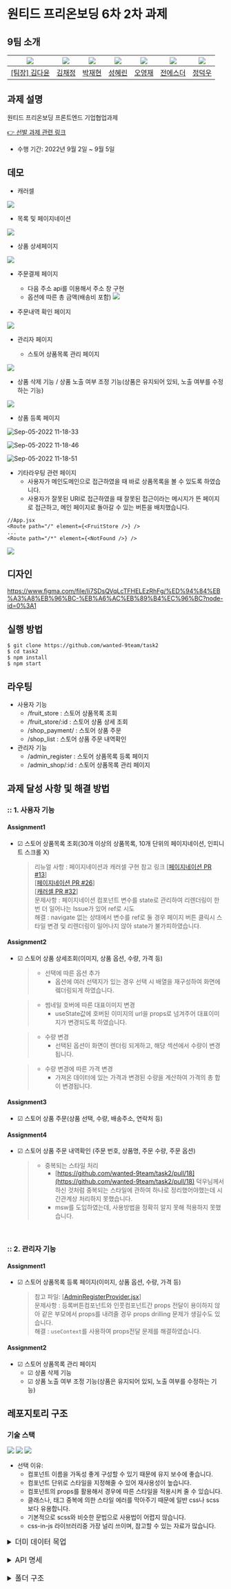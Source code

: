 # 원티드 프리온보딩 6차 2차 과제

## 9팀 소개

| <img src="https://avatars.githubusercontent.com/u/92010078?v=4"/> | <img src="https://avatars.githubusercontent.com/u/92101831?v=4"/> | <img src="https://avatars.githubusercontent.com/u/69101321?v=4"/> | <img src="https://avatars.githubusercontent.com/u/59791809?v=4"> | <img src="https://avatars.githubusercontent.com/u/85508157?v=4"/> | <img src="https://avatars.githubusercontent.com/u/71773680?v=4"> | <img src="https://avatars.githubusercontent.com/u/97271725?v=4"> |
| ----------------------------------------------------------------- | ----------------------------------------------------------------- | ----------------------------------------------------------------- | ---------------------------------------------------------------- | ----------------------------------------------------------------- | ---------------------------------------------------------------- | ---------------------------------------------------------------- |
| <a href="https://github.com/many-yun">[팀장] 김다윤</a>           | <a href="https://github.com/blcklamb">김채정</a>                  | <a href="https://github.com/jaehyeon74">박재현</a>                | <a href="https://github.com/hlezg08">성혜린</a>                  | <a href="https://github.com/sacultang">오영재</a>                 | <a href="https://github.com/estherjj">전에스더</a>               | <a href="https://github.com/jungdeokwoo">정덕우</a>              |

## 과제 설명

원티드 프리온보딩 프론트엔드 기업협업과제

[👉 선발 과제 관련 링크](https://younuk.notion.site/f1d012dc9bec4fbc916b30e0fe332021)

- 수행 기간: 2022년 9월 2일 ~ 9월 5일

## 데모

- 캐러셀

![](https://user-images.githubusercontent.com/59791809/188348942-425203f0-c43b-46da-af33-3e276cd5caad.gif)

- 목록 및 페이지네이션

![](https://user-images.githubusercontent.com/59791809/188349114-a68372a4-494e-4bc8-81f2-cb3776ad5a75.gif)

- 상품 상세페이지

![](https://user-images.githubusercontent.com/92010078/188349203-72e0c2e5-dd31-4f3e-b582-4bc620e052d3.gif)

- 주문결제 페이지

  - 다음 주소 api를 이용해서 주소 창 구현
  - 옵션에 따른 총 금액(배송비 포함)
    ![](https://user-images.githubusercontent.com/69101321/188350901-c75b1b21-3825-42e2-be6c-e3651499e8c0.gif)

- 주문내역 확인 페이지

![](https://user-images.githubusercontent.com/92101831/188348965-85f7f7db-74a8-43bd-9545-7cc719180d4d.gif)

- 관리자 페이지

  - 스토어 상품목록 관리 페이지

![](https://user-images.githubusercontent.com/97271725/188349350-4442136f-0079-43fb-b1b6-d97871185ce6.gif)

- 상품 삭제 기능 / 상품 노출 여부 조정 기능(상품은 유지되어 있되, 노출 여부를 수정하는 기능)

![](https://user-images.githubusercontent.com/97271725/188349859-81877b13-b048-4ffe-a747-66a15c7100a1.gif)

- 상품 등록 페이지

![Sep-05-2022 11-18-33](https://user-images.githubusercontent.com/85508157/188348989-c77da6e0-c137-4b21-809f-20b0d48f8cb4.gif)

![Sep-05-2022 11-18-46](https://user-images.githubusercontent.com/85508157/188349014-8f21a61d-434f-42fa-9e77-7eefbff2bbfc.gif)

![Sep-05-2022 11-18-51](https://user-images.githubusercontent.com/85508157/188349037-7bde3c5a-627e-4ad0-9a18-99fbf7dbb157.gif)

- 기타라우팅 관련 페이지
  - 사용자가 메인도메인으로 접근하였을 때 바로 상품목록을 볼 수 있도록 하였습니다.
  - 사용자가 잘못된 URI로 접근하였을 때 잘못된 접근이라는 메시지가 뜬 페이지로 접근하고, 메인 페이지로 돌아갈 수 있는 버튼을 배치했습니다.

```
//App.jsx
<Route path="/" element={<FruitStore />} />
...
<Route path="/*" element={<NotFound />} />
```

![](https://user-images.githubusercontent.com/92101831/188349049-620ac81f-11ce-495f-9357-51befde14a15.gif)

## 디자인

https://www.figma.com/file/Ii7SDsQVqLcTFHELEzRhFg/%ED%94%84%EB%A3%A8%EB%96%BC-%EB%A6%AC%EB%89%B4%EC%96%BC?node-id=0%3A1

## 실행 방법

```
$ git clone https://github.com/wanted-9team/task2
$ cd task2
$ npm install
$ npm start
```


## 라우팅

- 사용자 기능
  - /fruit_store : 스토어 상품목록 조회
  - /fruit_store/:id : 스토어 상품 상세 조회
  - /shop_payment/ : 스토어 상품 주문
  - /shop_list : 스토어 상품 주문 내역확인
- 관리자 기능
  - /admin_register : 스토어 상품목록 등록 페이지
  - /admin_shop/:id : 스토어 상품목록 관리 페이지

## 과제 달성 사항 및 해결 방법

### :: 1. 사용자 기능

#### Assignment1

- &#9745; 스토어 상품목록 조회(30개 이상의 상품목록, 10개 단위의 페이지네이션, 인피니트 스크롤 X)
  > 리뉴얼 사항 : 페이지네이션과 캐러셀 구현
  > 참고 링크
  > [[페이지네이션 PR #13](https://github.com/wanted-9team/task2/pull/13)]  
  > [[페이지네이션 PR #26](https://github.com/wanted-9team/task2/pull/26)]  
  > [[캐러셀 PR #32](https://github.com/wanted-9team/task2/pull/32)]  
  > 문제사항 : 페이지네이션 컴포넌트 변수를 state로 관리하여 리렌더링이 한번 더 일어나는 Issue가 있어 ref로 시도  
  > 해결 : navigate 없는 상태에서 변수를 ref로 둘 경우 페이지 버튼 클릭시 스타일 변경 및 리렌더링이 일어나지 않아 state가 불가피하였습니다.

#### Assignment2

- &#9745; 스토어 상품 상세조회(이미지, 상품 옵션, 수량, 가격 등)
  > - 선택에 따른 옵션 추가
  > 	- 옵션에 여러 선택지가 있는 경우 선택 시 배열을 재구성하여 화면에 렠더링되게 하였습니다.
  
  > - 썸네일 호버에 따른 대표이미지 변경
  > 	- useState값에 호버된 이미지의 url을 props로 넘겨주어 대표이미지가 변경되도록 하였습니다.
  
  > - 수량 변경
  > 	- 선택된 옵션이 화면이 렌더링 되게하고, 해당 섹션에서 수량이 변경됩니다.
  
  > - 수량 변경에 따른 가격 변경
  > 	- 가져온 데이터에 있는 가격과 변경된 수량을 계산하여 가격의 총 합이 변경됩니다.

#### Assignment3

- &#9745; 스토어 상품 주문(상품 선택, 수량, 배송주소, 연락처 등)

#### Assignment4

- &#9745; 스토어 상품 주문 내역확인 (주문 번호, 상품명, 주문 수량, 주문 옵션)
  > - 중복되는 스타일 처리
  >   - [https://github.com/wanted-9team/task2/pull/18](https://github.com/wanted-9team/task2/pull/18) 덕우님께서 하신 것처럼 중복되는 스타일에 관하여 하나로 정리했어야했는데 시간관계상 처리하지 못했습니다.
  >   - msw를 도입하였는데, 사용방법을 정확히 알지 못해 적용하지 못했습니다.

<br/>

### :: 2. 관리자 기능

#### Assignment1

- &#9745; 스토어 상품목록 등록 페이지(이미지, 상품 옵션, 수량, 가격 등)
  > 참고 파일: [[AdminRegisterProvider.jsx](https://github.com/wanted-9team/task2/blob/dev/src/store/AdminRegisterProvider.jsx)]
  > <br>
  > 문제사항 : 등록버튼컴포넌트와 인풋컴포넌트간 props 전달이 용이하지 않아 같은 부모에서 props를 내려줄 경우 props drilling 문제가 생길수도 있습니다.<br>
  > 해결 : `useContext`를 사용하여 props전달 문제를 해결하였습니다.

#### Assignment2

- &#9745; 스토어 상품목록 관리 페이지
  - &#9745; 상품 삭제 기능
  - &#9745; 상품 노출 여부 조정 기능(상품은 유지되어 있되, 노출 여부를 수정하는 기능)

## 레포지토리 구조

### 기술 스택

<img src="https://img.shields.io/badge/JavaScript-323330?style=for-the-badge&logo=javascript&logoColor=F7DF1E"/>

<img src="https://img.shields.io/badge/React-20232A?style=for-the-badge&logo=react&logoColor=61DAFB"/>

<img src="https://img.shields.io/badge/styled--components-DB7093?style=for-the-badge&logo=styled-components&logoColor=white"/>

- 선택 이유:
  - 컴포넌트 이름을 가독성 좋게 구성할 수 있기 때문에 유지 보수에 좋습니다.
  - 컴포넌트 단위로 스타일을 지정해줄 수 있어 재사용성이 높습니다.
  - 컴포넌트의 props를 활용해서 경우에 따른 스타일을 적용시켜 줄 수 있습니다.
  - 클래스나, 태그 중복에 의한 스타일 에러를 막아주기 때문에 일반 css나 scss보다 유용합니다.
  - 기본적으로 scss와 비슷한 문법으로 사용법이 어렵지 않습니다.
  - css-in-js 라이브러리중 가장 널리 쓰이며, 참고할 수 있는 자료가 많습니다.

<details>
<summary style="font-size:17px">더미 데이터 목업</summary>

`src/mocks/data.js`

```
[
	{
		id:
		name:
		imageUrls: [ ]
		quantity : ?
		price:
		status:[sale,soldout, best]
		sale : 10
		select : [{option:1kg, price:10000},{option:2kg, price:18000}]
		description : ""
		origin: ""
		shipping:{option: "", price: 0, info: ""}
		visible:true
	}
]
```

</details>
<br>
<details>
<summary style="font-size:17px"> API 명세</summary>

`src/mocks/handler.js`

### 1. 상품조회

- url : `/productlist`
- method : `GET`
- parameter : `page=number`

#### 응답예시

```
data:
	list: (10) [{…}, {…}, {…}, {…}, {…}, {…}, {…}, {…}, {…}, {…}]
	totalPage: 4
	totalResults: 32
```

### 2. 상품등록

- url : `/createproduct`
- method : `POST`
- body :
  - **id**: number
    **name**: string
    **imageUrl**: string[]
    **quantity**: number
    **price**: number
    **status**: string[]
    **sale**: number
    **select**: [ {option: string, price: number} ]
    **description**: string[]
    **origin**: string
    **shipping**: {option: string, price: number, info: string}
    **visible**: boolean

#### 응답예시

```
// status: 400
data: {message: 'required data is not present'}

// status: 200
data: {message: '등록되었습니다.'}
```

### 3. 상품 삭제

- method : `DELETE`
- url : `/deleteproduct`
- parameter : `id=number`

#### 응답예시

```
status: 204
statusText: "No Content"
```

### 4. 주문내역

- url : `/orderlist`
- method : `GET`

#### 응답예시

```
data: {
    email: '',
    userName: '',
    productName: '',
    deliveryMemo: '',
    price: '',
    phone: '',
    select: '',
    totalPrice: '',
    boughtNumber: 1,
    orderNumber: '',
    imageUrl: '',
    shipping: {
      option: '',
      price: 0,
      info: '',
    },
    origin: '',
    id: 0,
    sale: 0,
    address: '',
    detailAddress: '',
    fullAddress: '',
  }


```

### 5. 주문등록

- url : `/createorde`
- method : `POST`
- body :

  - {
    email: '',  
    userName: '',  
    productName: '',  
    deliveryMemo: '',  
    price: '',  
    phone: '',  
    select: '',  
    totalPrice: '',  
    boughtNumber: 1,  
    orderNumber: '',  
    imageUrl: '',  
    shipping: {  
    option: '',  
    price: 0,  
    info: '',  
    },  
    origin: '',  
    id: 0,  
    sale: 0,  
    address: '',  
    detailAddress: '',  
    fullAddress: '',  
    }

    #### 응답예시

```
// status: 400
data: {message: 'No-Data'}

// status: 200
data: {message: '등록되었습니다.'}
```

</details>

</details>
<br>
<details>
<summary style="font-size:17px">폴더 구조</summary>

```
│  App.jsx
│  index.jsx
│
├─api
│   └─index.js
│
├─components
│   ├─Admin
│   │   ├─AdminRegister
│   │   │   ├─AdminImageUpload
│   │   │   ├─AdminInput
│   │   │   └─AdminOption
│   │   ├─AdminShop
│   │   └─AdminShopItem
│   │
│   ├─common
│   │   ├─Carosuel
│   │   ├─Footer
│   │   ├─Headers
|   |   ├─NotFound
│   │   ├─Pagination
│   │   └─Status
│   │
│   ├─FruitStore
│   │   ├─FruitStoreItem
│   │   └─FruitStoreList
│   │
│   └─ShopPayment
│       ├─DaumPostCode
│       ├─OrderSummary
│       └─ShopPaymentInfo
├─mocks
│
├─pages
│   ├─Admin
│   ├─FruitStore
│   ├─FruitStoreDetail
│   ├─ShopList
│   └─ShopPayment
│
├─store
│
├─styles
│
└─utils
    ├─getOrderNumber
    ├─getPrice
    └─useProductApi
```

</details>

